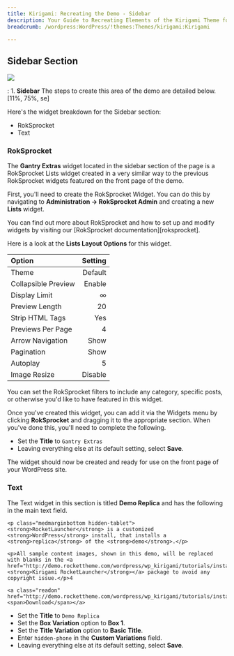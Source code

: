 ```yaml
---
title: Kirigami: Recreating the Demo - Sidebar
description: Your Guide to Recreating Elements of the Kirigami Theme for WordPress
breadcrumb: /wordpress:WordPress/!themes:Themes/kirigami:Kirigami

---
```


Sidebar Section
-----
![][demo27]

:   1. **Sidebar** The steps to create this area of the demo are detailed below. [11%, 75%, se]

Here's the widget breakdown for the Sidebar section:

* RokSprocket
* Text

### RokSprocket
The **Gantry Extras** widget located in the sidebar section of the page is a RokSprocket Lists widget created in a very similar way to the previous RokSprocket widgets featured on the front page of the demo.

First, you'll need to create the RokSprocket Widget. You can do this by navigating to **Administration -> RokSprocket Admin** and creating a new **Lists** widget. 

You can find out more about RokSprocket and how to set up and modify widgets by visiting our [RokSprocket documentation][roksprocket].

Here is a look at the **Lists Layout Options** for this widget.

| Option              | Setting |  
| :------------------ | ------: |  
| Theme               | Default |  
| Collapsible Preview |  Enable |  
| Display Limit       |       ∞ |  
| Preview Length      |      20 |  
| Strip HTML Tags     |     Yes |  
| Previews Per Page   |       4 |  
| Arrow Navigation    |    Show |  
| Pagination          |    Show |  
| Autoplay            |       5 |  
| Image Resize        | Disable |  

You can set the RokSprocket filters to include any category, specific posts, or otherwise you'd like to have featured in this widget.

Once you've created this widget, you can add it via the Widgets menu by clicking **RokSprocket** and dragging it to the appropriate section. When you've done this, you'll need to complete the following.

* Set the **Title** to `Gantry Extras`
* Leaving everything else at its default setting, select **Save**.

The widget should now be created and ready for use on the front page of your WordPress site.

### Text
The Text widget in this section is titled **Demo Replica** and has the following in the main text field.

~~~
<p class="medmarginbottom hidden-tablet"><strong>RocketLauncher</strong> is a customized <strong>WordPress</strong> install, that installs a <strong>replica</strong> of the <strong>demo</strong>.</p>

<p>All sample content images, shown in this demo, will be replaced with blanks in the <a href="http://demo.rockettheme.com/wordpress/wp_kirigami/tutorials/installation/"><strong>Kirigami RocketLauncher</strong></a> package to avoid any copyright issue.</p>4

<a class="readon" href="http://demo.rockettheme.com/wordpress/wp_kirigami/tutorials/installation/"><span>Download</span></a>
~~~

* Set the **Title** to `Demo Replica`
* Set the **Box Variation** option to **Box 1**.
* Set the **Title Variation** option to **Basic Title**.
* Enter `hidden-phone` in the **Custom Variations** field.
* Leaving everything else at its default setting, select **Save**.

[demo27]: assets/wp_kirigami_demo_5.jpeg